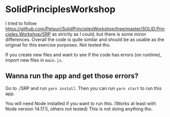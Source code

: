 # SolidPrinciplesWorkshop

I tried to follow https://github.com/Petsuri/SolidPrinciplesWorkshop/tree/master/SOLID.Principles.Workshop/SRP as strictly as I could, but there is some minor differences.
Overall the code is quite similar and should be as usable as the original for this exercise purposes. Not tested tho.

If you create new files and want to see if the code has errors (on runtime), import new files in `main.js`.

## Wanna run the app and get those errors?

Go to ./SRP and run `yarn install`.
Then you can run `yarn start` to run this app.

You will need Node installed if you want to run this. (Works at least with Node version 14.17.5, others not tested)
This is not doing anything tho.
